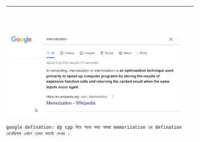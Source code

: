 <br>
<br>

---

<br>
<br>

![Alt text](image-110.png)

`google defination: dp cpp দিয়ে পড়ার সময় আমরা memorization এর defination দেখেছিলাম এখানে তেমন ভাবেই দেওয়া । `

 